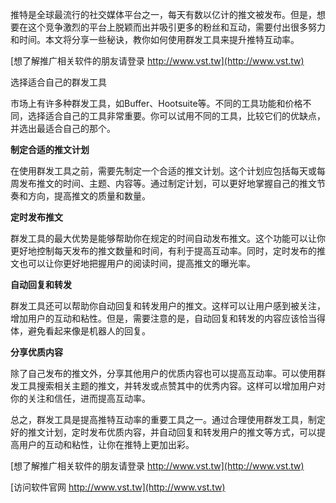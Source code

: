 推特是全球最流行的社交媒体平台之一，每天有数以亿计的推文被发布。但是，想要在这个竞争激烈的平台上脱颖而出并吸引更多的粉丝和互动，需要付出很多努力和时间。本文将分享一些秘诀，教你如何使用群发工具来提升推特互动率。

[想了解推广相关软件的朋友请登录 http://www.vst.tw](http://www.vst.tw)

选择适合自己的群发工具

市场上有许多种群发工具，如Buffer、Hootsuite等。不同的工具功能和价格不同，选择适合自己的工具非常重要。你可以试用不同的工具，比较它们的优缺点，并选出最适合自己的那个。

**制定合适的推文计划**

在使用群发工具之前，需要先制定一个合适的推文计划。这个计划应包括每天或每周发布推文的时间、主题、内容等。通过制定计划，可以更好地掌握自己的推文节奏和方向，提高推文的质量和数量。

**定时发布推文**

群发工具的最大优势是能够帮助你在规定的时间自动发布推文。这个功能可以让你更好地控制每天发布的推文数量和时间，有利于提高互动率。同时，定时发布的推文也可以让你更好地把握用户的阅读时间，提高推文的曝光率。

**自动回复和转发**

群发工具还可以帮助你自动回复和转发用户的推文。这样可以让用户感到被关注，增加用户的互动和粘性。但是，需要注意的是，自动回复和转发的内容应该恰当得体，避免看起来像是机器人的回复。

**分享优质内容**

除了自己发布的推文外，分享其他用户的优质内容也可以提高互动率。可以使用群发工具搜索相关主题的推文，并转发或点赞其中的优秀内容。这样可以增加用户对你的关注和信任，进而提高互动率。

总之，群发工具是提高推特互动率的重要工具之一。通过合理使用群发工具，制定好的推文计划，定时发布优质内容，并自动回复和转发用户的推文等方式，可以提高用户的互动和粘性，让你在推特上更加出彩。

[想了解推广相关软件的朋友请登录 http://www.vst.tw](http://www.vst.tw)


[访问软件官网 http://www.vst.tw](http://www.vst.tw)
